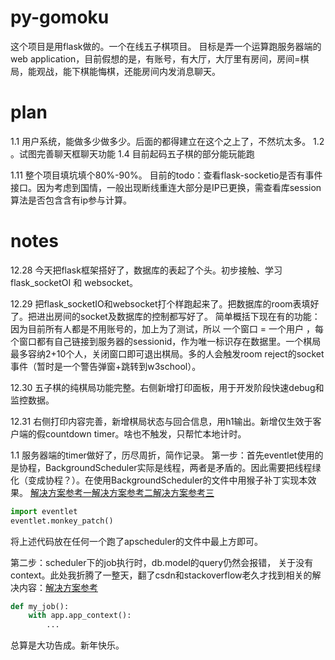 # py-gomoku
这个项目是用flask做的。一个在线五子棋项目。
目标是弄一个运算跑服务器端的web application，目前假想的是，有账号，有大厅，大厅里有房间，房间=棋局，能观战，能下棋能悔棋，还能房间内发消息聊天。


# plan

1.1 用户系统，能做多少做多少。后面的都得建立在这个之上了，不然坑太多。
1.2 。试图完善聊天框聊天功能
1.4 目前起码五子棋的部分能玩能跑

1.11 整个项目填坑填个80%-90%。
目前的todo：查看flask-socketio是否有事件接口。因为考虑到国情，一般出现断线重连大部分是IP已更换，需查看库session 算法是否包含含有ip参与计算。

# notes

12.28 今天把flask框架搭好了，数据库的表起了个头。初步接触、学习flask_socketOI 和 websocket。

12.29 把flask_socketIO和websocket打个样跑起来了。把数据库的room表填好了。把进出房间的socket及数据库的控制都写好了。
简单概括下现在有的功能：因为目前所有人都是不用账号的，加上为了测试，所以 一个窗口 = 一个用户 ，每个窗口都有自己链接到服务器的sessionid，作为唯一标识存在数据里。一个棋局最多容纳2+10个人，关闭窗口即可退出棋局。多的人会触发room reject的socket事件（暂时是一个警告弹窗+跳转到w3school）。

12.30 五子棋的纯棋局功能完整。右侧新增打印面板，用于开发阶段快速debug和监控数据。

12.31 右侧打印内容完善，新增棋局状态与回合信息，用h1输出。新增仅生效于客户端的假countdown timer。啥也不触发，只帮忙本地计时。

1.1 服务器端的timer做好了，历尽周折，简作记录。
第一步：首先eventlet使用的是协程，BackgroundScheduler实际是线程，两者是矛盾的。因此需要把线程绿化（变成协程？）。在使用BackgroundScheduler的文件中用猴子补丁实现本效果。
[解决方案参考一](https://blog.csdn.net/Ives_WangShen/article/details/103770838)[解决方案参考二](https://blog.csdn.net/u010376229/article/details/120819681?spm=1001.2101.3001.6661.1&utm_medium=distribute.pc_relevant_t0.none-task-blog-2%7Edefault%7ECTRLIST%7ERate-1-120819681-blog-103770838.pc_relevant_multi_platform_whitelistv4&depth_1-utm_source=distribute.pc_relevant_t0.none-task-blog-2%7Edefault%7ECTRLIST%7ERate-1-120819681-blog-103770838.pc_relevant_multi_platform_whitelistv4&utm_relevant_index=1)[解决方案参考三](https://stackoverflow.com/questions/71474916/is-it-possible-to-call-socketio-emit-from-a-job-scheduled-via-apscheduler-backg)

```python
import eventlet
eventlet.monkey_patch()
```

将上述代码放在任何一个跑了apscheduler的文件中最上方即可。

第二步：scheduler下的job执行时，db.model的query仍然会报错， 关于没有context。此处我折腾了一整天，翻了csdn和stackoverflow老久才找到相关的解决内容：[解决方案参考](https://stackoverflow.com/questions/40117324/querying-model-in-flask-apscheduler-job-raises-app-context-runtimeerror/47471227#47471227)

```python
def my_job():
    with app.app_context():
        ...
```

总算是大功告成。新年快乐。

